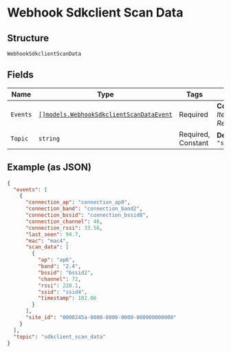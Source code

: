
# Webhook Sdkclient Scan Data

## Structure

`WebhookSdkclientScanData`

## Fields

| Name | Type | Tags | Description |
|  --- | --- | --- | --- |
| `Events` | [`[]models.WebhookSdkclientScanDataEvent`](../../doc/models/webhook-sdkclient-scan-data-event.md) | Required | **Constraints**: *Minimum Items*: `1`, *Unique Items Required* |
| `Topic` | `string` | Required, Constant | **Default**: `"sdkclient_scan_data"` |

## Example (as JSON)

```json
{
  "events": [
    {
      "connection_ap": "connection_ap0",
      "connection_band": "connection_band2",
      "connection_bssid": "connection_bssid8",
      "connection_channel": 46,
      "connection_rssi": 33.56,
      "last_seen": 94.7,
      "mac": "mac4",
      "scan_data": [
        {
          "ap": "ap6",
          "band": "2.4",
          "bssid": "bssid2",
          "channel": 72,
          "rssi": 228.1,
          "ssid": "ssid4",
          "timestamp": 102.06
        }
      ],
      "site_id": "0000245a-0000-0000-0000-000000000000"
    }
  ],
  "topic": "sdkclient_scan_data"
}
```

